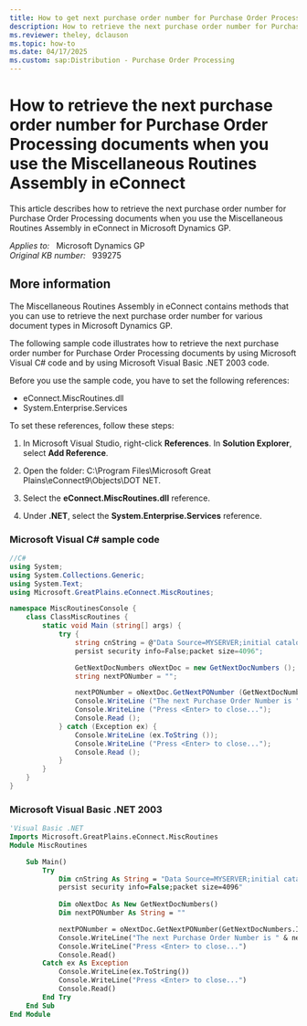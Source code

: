 ```yaml
---
title: How to get next purchase order number for Purchase Order Processing documents
description: How to retrieve the next purchase order number for Purchase Order Processing documents when you use the Miscellaneous Routines Assembly in eConnect.
ms.reviewer: theley, dclauson
ms.topic: how-to
ms.date: 04/17/2025
ms.custom: sap:Distribution - Purchase Order Processing
---
```

# How to retrieve the next purchase order number for Purchase Order Processing documents when you use the Miscellaneous Routines Assembly in eConnect

This article describes how to retrieve the next purchase order number for Purchase Order Processing documents when you use the Miscellaneous Routines Assembly in eConnect in Microsoft Dynamics GP.

_Applies to:_ &nbsp; Microsoft Dynamics GP  
_Original KB number:_ &nbsp; 939275

## More information

The Miscellaneous Routines Assembly in eConnect contains methods that you can use to retrieve the next purchase order number for various document types in Microsoft Dynamics GP.

The following sample code illustrates how to retrieve the next purchase order number for Purchase Order Processing documents by using Microsoft Visual C# code and by using Microsoft Visual Basic .NET 2003 code.

Before you use the sample code, you have to set the following references:

- eConnect.MiscRoutines.dll
- System.Enterprise.Services

To set these references, follow these steps:

1. In Microsoft Visual Studio, right-click **References**. In **Solution Explorer**, select **Add Reference**.

2. Open the folder: C:\Program Files\Microsoft Great Plains\eConnect9\Objects\DOT NET.
3. Select the **eConnect.MiscRoutines.dll** reference.
4. Under **.NET**, select the **System.Enterprise.Services** reference.

### Microsoft Visual C# sample code

```cs
//C#
using System;
using System.Collections.Generic;
using System.Text;
using Microsoft.GreatPlains.eConnect.MiscRoutines;

namespace MiscRoutinesConsole {
    class ClassMiscRoutines {
        static void Main (string[] args) {
            try {
                string cnString = @"Data Source=MYSERVER;initial catalog=TWO;integrated security=SSPI;
                persist security info=False;packet size=4096";

                GetNextDocNumbers oNextDoc = new GetNextDocNumbers ();
                string nextPONumber = "";

                nextPONumber = oNextDoc.GetNextPONumber (GetNextDocNumbers.IncrementDecrement.Increment, cnString);
                Console.WriteLine ("The next Purchase Order Number is " + nextPONumber);
                Console.WriteLine ("Press <Enter> to close...");
                Console.Read ();
            } catch (Exception ex) {
                Console.WriteLine (ex.ToString ());
                Console.WriteLine ("Press <Enter> to close...");
                Console.Read ();
            }
        }
    }
}
```

### Microsoft Visual Basic .NET 2003

```vb
'Visual Basic .NET
Imports Microsoft.GreatPlains.eConnect.MiscRoutines
Module MiscRoutines

    Sub Main()
        Try
            Dim cnString As String = "Data Source=MYSERVER;initial catalog=TWO;integrated security=SSPI;
            persist security info=False;packet size=4096"
            
            Dim oNextDoc As New GetNextDocNumbers()
            Dim nextPONumber As String = ""

            nextPONumber = oNextDoc.GetNextPONumber(GetNextDocNumbers.IncrementDecrement.Increment, cnString)
            Console.WriteLine("The next Purchase Order Number is " & nextPONumber)
            Console.WriteLine("Press <Enter> to close...")
            Console.Read()
        Catch ex As Exception
            Console.WriteLine(ex.ToString())
            Console.WriteLine("Press <Enter> to close...")
            Console.Read()
        End Try
    End Sub
End Module
```
